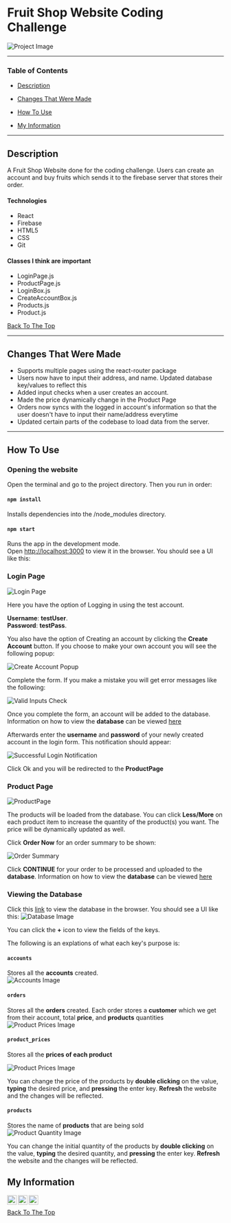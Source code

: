 # Fruit Shop Website Coding Challenge

![Project Image](./src/assets/images/fruitsunion.png)


---

### Table of Contents

- [Description](#description)
- [Changes That Were Made](#changes-that-were-made)
- [How To Use](#how-to-use)

- [My Information](#My-Information)

---

## Description

A Fruit Shop Website done for the coding challenge. Users can create an account and buy fruits which sends it to the firebase server that stores their order.

#### Technologies

- React
- Firebase
- HTML5
- CSS
- Git

#### Classes I think are important

- LoginPage.js
- ProductPage.js
- LoginBox.js
- CreateAccountBox.js
- Products.js
- Product.js

[Back To The Top](#4Hour-Fruit-Shop-Website-Coding-Challenge)

---
## Changes That Were Made

- Supports multiple pages using the react-router package
- Users now have to input their address, and name. Updated database key/values to reflect this
- Added input checks when a user creates an account. 
- Made the price dynamically change in the Product Page
- Orders now syncs with the logged in account's information so that the user doesn't have to input their name/address everytime
- Updated certain parts of the codebase to load data from the server. 

---
## How To Use

### Opening the website

Open the terminal and go to the project directory. Then you run in order:
#### `npm install`
Installs dependencies into the /node_modules directory.<br>

#### `npm start`

Runs the app in the development mode.<br>
Open [http://localhost:3000](http://localhost:3000) to view it in the browser. You should see a UI like this:

### Login Page

![Login Page](./src/assets/images/loginPage.PNG)

Here you have the option of Logging in using the test account. 

**Username**: **testUser**. \
**Password**: **testPass**. 

You also have the option of Creating an account by clicking the **Create Account** button. If you choose to make your own account you will see the following popup:   

![Create Account Popup](./src/assets/images/createAccountPopup.PNG)

Complete the form. If you make a mistake you will get error messages like the following: 

![Valid Inputs Check](./src/assets/images/validInputsCheck.PNG)


Once you complete the form, an account will be added to the database. Information on how to view the **database** can be viewed [here](#Viewing-the-Database)

Afterwards enter the **username** and **password** of your newly created account in the login form. This notification should appear:

![Successful Login Notification](./src/assets/images/successfulLoginNotification.PNG)

Click Ok and you will be redirected to the **ProductPage**

### Product Page

![ProductPage](./src/assets/images/productPage.PNG)

The products will be loaded from the database. You can click **Less/More** on each product item to increase the quantity of the product(s) you want. The price will be dynamically updated as well.
<br>

Click **Order Now** for an order summary to be shown:

![Order Summary](./src/assets/images/orderSummary.PNG)

Click **CONTINUE** for your order to be processed and uploaded to the **database**. Information on how to view the **database** can be viewed [here](#Viewing-the-Database )


### Viewing the Database  
Click this [link](https://console.firebase.google.com/project/fruit-website/database/fruit-website/data) to view the database in the browser. You should see a UI like this:
![Database Image](./src/assets/images/firebase.PNG)

You can click the **+** icon to view the fields of the keys. 

The following is an explations of what each key's purpose is:
#### `accounts`
Stores all the **accounts** created.<br>
![Accounts Image](./src/assets/images/accounts.PNG)

#### `orders`
Stores all the **orders** created. Each order stores a **customer** which we get from their account, total **price**, and **products** quantities <br>
![Product Prices Image](./src/assets/images/orders.PNG)


#### `product_prices`
Stores all the **prices of each product**

![Product Prices Image](./src/assets/images/product_prices.PNG)


You can change the price of the products by **double clicking** on the value, **typing** the desired price, and **pressing** the enter key. **Refresh** the website and the changes will be reflected.

#### `products`
Stores the name of **products** that are being sold<br>
![Product Quantity Image](./src/assets/images/product_quantities.PNG)

You can change the initial quantity of the products by **double clicking** on the value, **typing** the desired quantity, and **pressing** the enter key. **Refresh** the website and the changes will be reflected.





## My Information
[<img align="left" alt="corbynkwan" width="22px" src="https://raw.githubusercontent.com/iconic/open-iconic/master/svg/globe.svg" />](https://www.corbynkwan.com)
[<img align="left" alt="corbynkwan | LinkedIn" width="22px" src="https://cdn.jsdelivr.net/npm/simple-icons@v3/icons/linkedin.svg" />](https://www.linkedin.com/in/corbyn-kwan)
[<img align="left" alt="corbynkwan | Github" width="22px" src="https://cdn.jsdelivr.net/npm/simple-icons@v3/icons/github.svg" />](https://github.com/corbynkwan)




<br>

[Back To The Top](#4Hour-Fruit-Shop-Website-Coding-Challenge)
